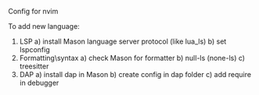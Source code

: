 Config for nvim

To add new language:
1) LSP
    a) install Mason language server protocol (like lua_ls)
    b) set lspconfig
2) Formatting\syntax
    a) check Mason for formatter
    b) null-ls (none-ls)
    c) treesitter
4) DAP
    a) install dap in Mason
    b) create config in dap folder
    c) add require in debugger
